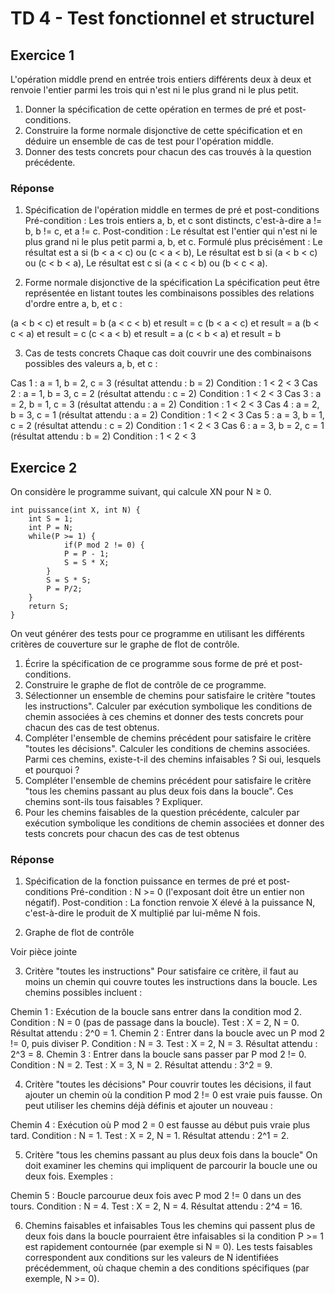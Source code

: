 # TD 4 - Test fonctionnel et structurel

## Exercice 1
L'opération middle prend en entrée trois entiers différents deux à deux et renvoie l'entier parmi
les trois qui n'est ni le plus grand ni le plus petit.
1. Donner la spécification de cette opération en termes de pré et post-conditions.
2. Construire la forme normale disjonctive de cette spécification et en déduire un ensemble
de cas de test pour l'opération middle.
3. Donner des tests concrets pour chacun des cas trouvés à la question précédente.

### Réponse

1. Spécification de l'opération middle en termes de pré et post-conditions
Pré-condition : Les trois entiers a, b, et c sont distincts, c'est-à-dire a != b, b != c, et a != c.
Post-condition : Le résultat est l'entier qui n'est ni le plus grand ni le plus petit parmi a, b, et c. Formulé plus précisément :
Le résultat est a si (b < a < c) ou (c < a < b),
Le résultat est b si (a < b < c) ou (c < b < a),
Le résultat est c si (a < c < b) ou (b < c < a).

2. Forme normale disjonctive de la spécification
La spécification peut être représentée en listant toutes les combinaisons possibles des relations d'ordre entre a, b, et c :

(a < b < c) et result = b
(a < c < b) et result = c
(b < a < c) et result = a
(b < c < a) et result = c
(c < a < b) et result = a
(c < b < a) et result = b

3. Cas de tests concrets
Chaque cas doit couvrir une des combinaisons possibles des valeurs a, b, et c :

Cas 1 : a = 1, b = 2, c = 3 (résultat attendu : b = 2)
Condition : 1 < 2 < 3
Cas 2 : a = 1, b = 3, c = 2 (résultat attendu : c = 2)
Condition : 1 < 2 < 3
Cas 3 : a = 2, b = 1, c = 3 (résultat attendu : a = 2)
Condition : 1 < 2 < 3
Cas 4 : a = 2, b = 3, c = 1 (résultat attendu : a = 2)
Condition : 1 < 2 < 3
Cas 5 : a = 3, b = 1, c = 2 (résultat attendu : c = 2)
Condition : 1 < 2 < 3
Cas 6 : a = 3, b = 2, c = 1 (résultat attendu : b = 2)
Condition : 1 < 2 < 3

## Exercice 2
On considère le programme suivant, qui calcule XN pour N ≥ 0.

```
int puissance(int X, int N) {
	int S = 1;
	int P = N;
	while(P >= 1) {
			if(P mod 2 != 0) {
			P = P - 1;
			S = S * X;
		}
		S = S * S;
		P = P/2;
	}
	return S;
}
```

On veut générer des tests pour ce programme en utilisant les différents critères de couverture sur le graphe de flot de contrôle.
1. Écrire la spécification de ce programme sous forme de pré et post-conditions.
2. Construire le graphe de flot de contrôle de ce programme.
3. Sélectionner un ensemble de chemins pour satisfaire le critère "toutes les instructions". Calculer par exécution symbolique les conditions de chemin associées à ces chemins et donner des tests concrets pour chacun des cas de test obtenus.
4. Compléter l'ensemble de chemins précédent pour satisfaire le critère "toutes les décisions". Calculer les conditions de chemins associées. Parmi ces chemins, existe-t-il des chemins infaisables ? Si oui, lesquels et pourquoi ?
5. Compléter l'ensemble de chemins précédent pour satisfaire le critère "tous les chemins passant au plus deux fois dans la boucle". Ces chemins sont-ils tous faisables ? Expliquer.
6. Pour les chemins faisables de la question précédente, calculer par exécution symbolique les conditions de chemin associées et donner des tests concrets pour chacun des cas de test obtenus

### Réponse 

1. Spécification de la fonction puissance en termes de pré et post-conditions
Pré-condition : N >= 0 (l'exposant doit être un entier non négatif).
Post-condition : La fonction renvoie X élevé à la puissance N, c'est-à-dire le produit de X multiplié par lui-même N fois.

2. Graphe de flot de contrôle

Voir pièce jointe

			

3. Critère "toutes les instructions"
Pour satisfaire ce critère, il faut au moins un chemin qui couvre toutes les instructions dans la boucle. Les chemins possibles incluent :

Chemin 1 : Exécution de la boucle sans entrer dans la condition mod 2.
Condition : N = 0 (pas de passage dans la boucle).
Test : X = 2, N = 0. Résultat attendu : 2^0 = 1.
Chemin 2 : Entrer dans la boucle avec un P mod 2 != 0, puis diviser P.
Condition : N = 3.
Test : X = 2, N = 3. Résultat attendu : 2^3 = 8.
Chemin 3 : Entrer dans la boucle sans passer par P mod 2 != 0.
Condition : N = 2.
Test : X = 3, N = 2. Résultat attendu : 3^2 = 9.

4. Critère "toutes les décisions"
Pour couvrir toutes les décisions, il faut ajouter un chemin où la condition P mod 2 != 0 est vraie puis fausse. On peut utiliser les chemins déjà définis et ajouter un nouveau :

Chemin 4 : Exécution où P mod 2 = 0 est fausse au début puis vraie plus tard.
Condition : N = 1.
Test : X = 2, N = 1. Résultat attendu : 2^1 = 2.

5. Critère "tous les chemins passant au plus deux fois dans la boucle"
On doit examiner les chemins qui impliquent de parcourir la boucle une ou deux fois. Exemples :

Chemin 5 : Boucle parcourue deux fois avec P mod 2 != 0 dans un des tours.
Condition : N = 4.
Test : X = 2, N = 4. Résultat attendu : 2^4 = 16.

6. Chemins faisables et infaisables
Tous les chemins qui passent plus de deux fois dans la boucle pourraient être infaisables si la condition P >= 1 est rapidement contournée (par exemple si N = 0). Les tests faisables correspondent aux conditions sur les valeurs de N identifiées précédemment, où chaque chemin a des conditions spécifiques (par exemple, N >= 0).